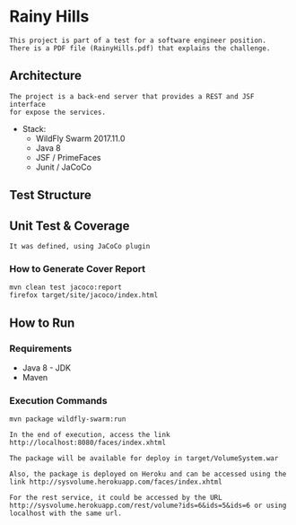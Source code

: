 # Rainy Hills
    This project is part of a test for a software engineer position. 
    There is a PDF file (RainyHills.pdf) that explains the challenge.

## Architecture
    The project is a back-end server that provides a REST and JSF interface 
    for expose the services.
    
* Stack: 
    * WildFly Swarm 2017.11.0
    * Java 8
    * JSF / PrimeFaces
    * Junit / JaCoCo
    
    
## Test Structure
## Unit Test & Coverage
	It was defined, using JaCoCo plugin
### How to Generate Cover Report
    mvn clean test jacoco:report
    firefox target/site/jacoco/index.html

## How to Run
### Requirements
* Java 8 - JDK
* Maven

### Execution Commands
    mvn package wildfly-swarm:run 
    	
	In the end of execution, access the link http://localhost:8080/faces/index.xhtml 
	
	The package will be available for deploy in target/VolumeSystem.war
	
	Also, the package is deployed on Heroku and can be accessed using the link http://sysvolume.herokuapp.com/faces/index.xhtml

	For the rest service, it could be accessed by the URL http://sysvolume.herokuapp.com/rest/volume?ids=6&ids=5&ids=6 or using localhost with the same url.